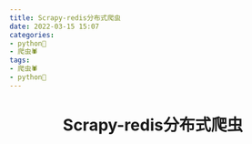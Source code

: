 ```yaml
---
title: Scrapy-redis分布式爬虫
date: 2022-03-15 15:07
categories:
- python🐍
- 爬虫🕷
tags:
- 爬虫🕷
- python🐍
---
```


<!-- more -->

<div align="center"><h1><strong> Scrapy-redis分布式爬虫</strong></h1></div>


